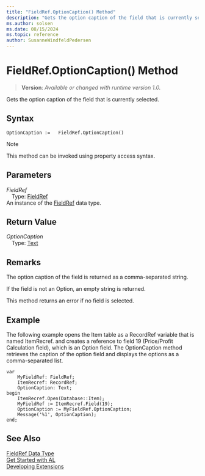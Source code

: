 ```yaml
---
title: "FieldRef.OptionCaption() Method"
description: "Gets the option caption of the field that is currently selected."
ms.author: solsen
ms.date: 08/15/2024
ms.topic: reference
author: SusanneWindfeldPedersen
---
```

[//]: # (START>DO_NOT_EDIT)
[//]: # (IMPORTANT:Do not edit any of the content between here and the END>DO_NOT_EDIT.)
[//]: # (Any modifications should be made in the .xml files in the ModernDev repo.)
# FieldRef.OptionCaption() Method
> **Version**: _Available or changed with runtime version 1.0._

Gets the option caption of the field that is currently selected.


## Syntax
```AL
OptionCaption :=   FieldRef.OptionCaption()
```
> [!NOTE]
> This method can be invoked using property access syntax.
## Parameters
*FieldRef*  
&emsp;Type: [FieldRef](fieldref-data-type.md)  
An instance of the [FieldRef](fieldref-data-type.md) data type.  

## Return Value
*OptionCaption*  
&emsp;Type: [Text](../text/text-data-type.md)  



[//]: # (IMPORTANT: END>DO_NOT_EDIT)

## Remarks

The option caption of the field is returned as a comma-separated string.  
  
If the field is not an Option, an empty string is returned.  
  
This method returns an error if no field is selected.  
  
## Example

The following example opens the Item table as a RecordRef variable that is named ItemRecref. and creates a reference to field 19 \(Price/Profit Calculation field\), which is an Option field. The OptionCaption method retrieves the caption of the option field and displays the options as a comma-separated list. 

```al
var
    MyFieldRef: FieldRef;
    ItemRecref: RecordRef;
    OptionCaption: Text;
begin
    ItemRecref.Open(Database::Item);  
    MyFieldRef := ItemRecref.Field(19);  
    OptionCaption := MyFieldRef.OptionCaption;  
    Message('%1', OptionCaption);  
end;
```  
  
## See Also

[FieldRef Data Type](fieldref-data-type.md)  
[Get Started with AL](../../devenv-get-started.md)  
[Developing Extensions](../../devenv-dev-overview.md)